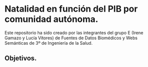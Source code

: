 # Natalidad en función del PIB por comunidad autónoma. 
Este repositorio ha sido creado por las integrantes del grupo E (Irene Gamazo y Lucía Vítores) de Fuentes de Datos Biomédicos y Webs Semánticas de 3º de Ingeniería de la Salud. 

## Objetivos. 

